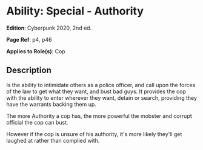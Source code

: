 # Ability: Special - Authority
**Edition**: Cyberpunk 2020, 2nd ed.

**Page Ref**: p4, p46

**Applies to Role(s)**: Cop

## Description
Is the ability to intimidate others as a police officer, and call upon the forces of the law to get what they want, and bust bad guys. It provides the cop with the ability to enter wherever they want, detain or search, providing they have the warrants backing them up.

The more Authority a cop has, the more powerful the mobster and corrupt official the cop can bust.

However if the cop is unsure of his authority, it's more likely they'll get laughed at rather than complied with.
